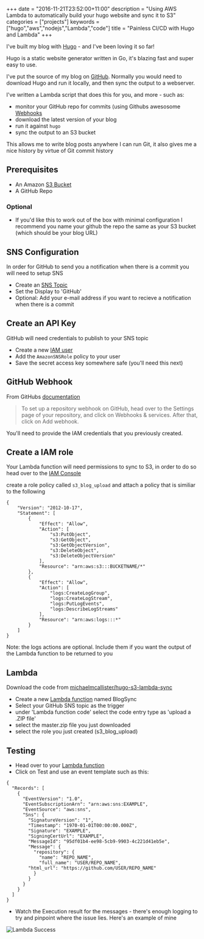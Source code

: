 +++
date = "2016-11-21T23:52:00+11:00"
description = "Using AWS Lambda to automatically build your hugo website and sync it to S3"
categories = ["projects"]
keywords = ["hugo","aws","nodejs","Lambda","code"]
title = "Painless CI/CD with Hugo and Lambda"
+++

I've built my blog with [Hugo](https://gohugo.io/) - and I've been loving it so far!

Hugo is a static website generator written in Go, it's blazing fast and super easy to use.

I've put the source of my blog on [GitHub](https://github.com/michaelmcallister/blog.skunkw0rks.io). Normally you would need to download Hugo and run it locally, and then sync the output to a webserver.

I've written a Lambda script that does this for you, and more - such as:

* monitor your GitHub repo for commits (using Githubs awesosome [Webhooks](https://developer.github.com/webhooks/)
* download the latest version of your blog
* run it against ```hugo```
* sync the output to an S3 bucket

This allows me to write blog posts anywhere I can run Git, it also gives me a nice history by virtue of Git commit history

## Prerequisites 
* An Amazon [S3 Bucket](https://aws.amazon.com/documentation/s3/)
* A GitHub Repo

### Optional
* If you'd like this to work out of the box with minimal configuration I recommend you name your github the repo the same as your S3 bucket (which should be your blog URL)

## SNS Configuration

In order for GitHub to send you a notification when there is a commit you will need to setup SNS

* Create an [SNS Topic](https://console.aws.amazon.com/sns/v2/home?region=us-east-1#/home)
* Set the Display to 'GitHub'
* Optional: Add your e-mail address if you want to recieve a notification when there is a commit

## Create an API Key

GitHub will need credentials to publish to your SNS topic

* Create a new [IAM user](https://console.aws.amazon.com/iam/home?region=us-east-1#/users) 
* Add the ```AmazonSNSRole``` policy to your user
* Save the secret access key somewhere safe (you'll need this next)

## GitHub Webhook

From GitHubs [documentation](https://developer.github.com/webhooks/creating/)

>  To set up a repository webhook on GitHub, head over to the Settings page of your repository, and click on Webhooks & services. After that, click on Add webhook.

You'll need to provide the IAM credentials that you previously created.

## Create a IAM role

Your Lambda function will need permissions to sync to S3, in order to do so head over to the [IAM Console](https://console.aws.amazon.com/iam/home?region=us-east-1#/roles) 

create a role policy called ```s3_blog_upload``` and attach a policy that is similiar to the following

```
{
    "Version": "2012-10-17",
    "Statement": [
        {
            "Effect": "Allow",
            "Action": [
                "s3:PutObject",
                "s3:GetObject",
                "s3:GetObjectVersion",
                "s3:DeleteObject",
                "s3:DeleteObjectVersion"
            ],
            "Resource": "arn:aws:s3:::BUCKETNAME/*"
        },
        {
            "Effect": "Allow",
            "Action": [
                "logs:CreateLogGroup",
                "logs:CreateLogStream",
                "logs:PutLogEvents",
                "logs:DescribeLogStreams"
            ],
            "Resource": "arn:aws:logs:::*"
        }
    ]
}
```

Note: the logs actions are optional. Include them if you want the output of the Lambda function to be returned to you


## Lambda

Download the code from [michaelmcallister/hugo-s3-lambda-sync](https://github.com/michaelmcallister/hugo-s3-lambda-sync)

* Create a new [Lambda function](https://console.aws.amazon.com/lambda/home?region=us-east-1#/create/select-blueprint) named BlogSync
* Select your GitHub SNS topic as the trigger
* under 'Lambda function code' select the code entry type as 'upload a .ZIP file'
* select the master.zip file you just downloaded
* select the role you just created (s3_blog_upload)

## Testing

* Head over to your [Lambda function](https://console.aws.amazon.com/lambda/home?region=us-east-1#/functions/BlogSync?tab=code)
* Click on Test and use an event template such as this:

```
{
  "Records": [
    {
      "EventVersion": "1.0",
      "EventSubscriptionArn": "arn:aws:sns:EXAMPLE",
      "EventSource": "aws:sns",
      "Sns": {
        "SignatureVersion": "1",
        "Timestamp": "1970-01-01T00:00:00.000Z",
        "Signature": "EXAMPLE",
        "SigningCertUrl": "EXAMPLE",
        "MessageId": "95df01b4-ee98-5cb9-9903-4c221d41eb5e",
        "Message": {
          "repository": {
            "name": "REPO_NAME",
            "full_name": "USER/REPO_NAME",
	    "html_url": "https://github.com/USER/REPO_NAME"
          }
        }
      }
    }
  ]
}
```

* Watch the Execution result for the messages - there's enough logging to try and pinpoint where the issue lies. Here's an example of mine

![Lambda Success](https://blog.skunkw0rks.io/images/lambda_output.png) 
